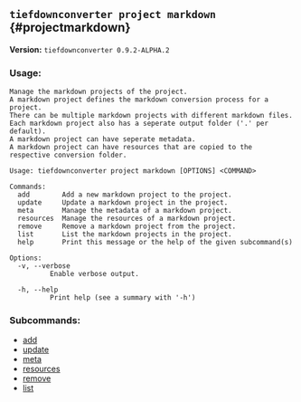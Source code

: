 ## `tiefdownconverter project markdown` {#projectmarkdown}

**Version:** `tiefdownconverter 0.9.2-ALPHA.2`

### Usage:
```
Manage the markdown projects of the project.
A markdown project defines the markdown conversion process for a project.
There can be multiple markdown projects with different markdown files.
Each markdown project also has a seperate output folder ('.' per default).
A markdown project can have seperate metadata.
A markdown project can have resources that are copied to the respective conversion folder.

Usage: tiefdownconverter project markdown [OPTIONS] <COMMAND>

Commands:
  add        Add a new markdown project to the project.
  update     Update a markdown project in the project.
  meta       Manage the metadata of a markdown project.
  resources  Manage the resources of a markdown project.
  remove     Remove a markdown project from the project.
  list       List the markdown projects in the project.
  help       Print this message or the help of the given subcommand(s)

Options:
  -v, --verbose
          Enable verbose output.

  -h, --help
          Print help (see a summary with '-h')
```

### Subcommands:
- [add](#projectmarkdownadd)
- [update](#projectmarkdownupdate)
- [meta](#projectmarkdownmeta)
- [resources](#projectmarkdownresources)
- [remove](#projectmarkdownremove)
- [list](#projectmarkdownlist)

